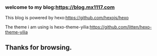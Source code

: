 ### welcome to my blog:https://blog.mx1117.com

This blog is powered by hexo:https://github.com/hexojs/hexo

The theme i am using is hexo-theme-yilia:https://github.com/litten/hexo-theme-yilia


## Thanks for browsing.